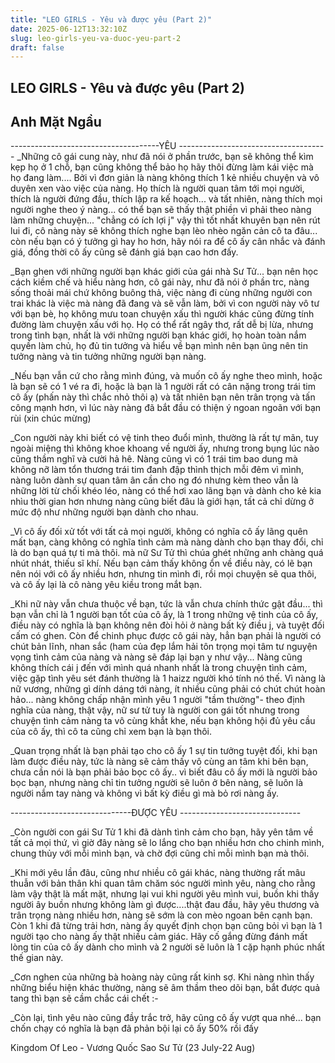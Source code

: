 ```yaml
---
title: "LEO GIRLS - Yêu và được yêu (Part 2)"
date: 2025-06-12T13:32:10Z
slug: leo-girls-yeu-va-duoc-yeu-part-2
draft: false
---
```


## LEO GIRLS - Yêu và được yêu (Part 2)

## Anh Mặt Ngầu

-------------------------------------YÊU -------------------------------------​
_Những cô gái cung này, như đã nói ở phần trước, bạn sẽ không thể kìm kẹp họ ở 1 chỗ, bạn cũng không thể bảo họ hãy thôi đừng làm kái việc mà họ đang làm.... Bởi vì đơn giản là nàng không thích 1 kẻ nhiều chuyện và vô duyên xen vào việc của nàng. Họ thích là người quan tâm tới mọi người, thích là người đứng đầu, thích lập ra kế hoạch... và tất nhiên, nàng thích mọi người nghe theo ý nàng... có thể bạn sẽ thấy thật phiền vì phải theo nàng làm những chuyện... "chẳng có ích lợi j" vậy thì tốt nhất khuyên bạn nên rút lui đi, cô nàng này sẽ không thích nghe bạn lèo nhèo ngăn cản cô ta đâu... còn nếu bạn có ý tưởng gì hay ho hơn, hãy nói ra để cô ấy cân nhắc và đánh giá, đồng thời cô ấy cũng sẽ đánh giá bạn cao hơn đấy.​

_Bạn ghen với những người bạn khác giới của gái nhà Sư Tử... bạn nên học cách kiềm chế và hiểu nàng hơn, cô gái này, như đã nói ở phần trc, nàng sống thoải mái chứ không buông thả, việc nàng đi cùng những người con trai khác là việc mà nàng đã đang và sẽ vẫn làm, bởi vì con người này vô tư với bạn bè, họ không mưu toan chuyện xấu thì người khác cũng đừng tính đường làm chuyện xấu với họ. Họ có thể rất ngây thơ, rất dễ bị lừa, nhưng trong tình bạn, nhất là với những người bạn khác giới, họ hoàn toàn nắm quyền làm chủ, họ đủ tin tưởng và hiểu về bạn mình nên bạn ũng nên tin tưởng nàng và tin tưởng những người bạn nàng.​

_Nếu bạn vẫn cứ cho rằng mình đúng, và muốn cô ấy nghe theo mình, hoặc là bạn sẽ có 1 vé ra đi, hoặc là bạn là 1 người rất có cân nặng trong trái tim cô ấy (phấn này thì chắc nhỏ thôi ạ) và tất nhiên bạn nên trân trọng và tấn công mạnh hơn, vì lúc này nàng đã bắt đầu có thiện ý ngoan ngoãn với bạn rùi (xin chúc mừng)​

_Con người này khi biết có vệ tinh theo đuổi mình, thường là rất tự mãn, tuy ngoài miệng thì không khoe khoang về người ấy, nhưng trong bụng lúc nào cũng thầm nghĩ và cười hả hê. Nàng cũng vì có 1 trái tim bao dung mà không nỡ làm tổn thương trái tim đanh đập thình thịch mỗi đêm vì mình, nàng luôn dành sự quan tâm ân cần cho ng đó nhưng kèm theo vẫn là những lời từ chối khéo léo, nàng có thể hơi xao lãng bạn và dành cho kẻ kia nhìu thời gian hơn nhưng nàng cũng biết đâu là giới hạn, tất cả chỉ dừng ở mức độ như những người bạn dành cho nhau.​

_Vì cô ấy đối xử tốt với tất cả mọi người, không có nghĩa cô ấy lãng quên mất bạn, càng không có nghĩa tình cảm mà nàng dành cho bạn thay đổi, chỉ là do bạn quá tự ti mà thôi. mà nữ Sư Tử thì chúa ghét những anh chàng quá nhút nhát, thiếu sĩ khí. Nếu bạn cảm thấy không ổn về điều này, có lẽ bạn nên nói với cô ấy nhiều hơn, nhưng tin mình đi, rồi mọi chuyện sẽ qua thôi, và cô ấy lại là cô nàng yêu kiều trong mắt bạn.​

_Khi nữ này vẫn chưa thuộc về bạn, tức là vẫn chưa chính thức gật đầu... thì bạn vẫn chỉ là 1 người bạn tốt của cô ấy, là 1 trong những vệ tinh của cô ấy, điều này có nghĩa là bạn không nên đòi hỏi ở nàng bất kỳ điều j, và tuyệt đối cấm có ghen. Còn để chinh phục được cô gái này, hẳn bạn phải là người có chút bản lĩnh, nhan sắc (ham của đẹp lắm hải tôn trọng mọi tâm tư nguyện vọng tình cảm của nàng và nàng sẽ đáp lại bạn y như vậy... Nàng cũng không thích cái j đến với mình quá nhanh nhất là trong chuyện tình cảm, việc gặp tình yêu sét đánh thường là 1 haizz người khó tính nó thế. Vì nàng là nữ vương, những gì dính dáng tới nàng, ít nhiều cũng phải có chút chút hoàn hảo... nàng không chấp nhận mình yêu 1 người "tầm thường"- theo định nghĩa của nàng, thật vậy, nữ sư tử tuy là người con gái tốt nhưng trong chuyện tình cảm nàng ta vô cùng khắt khe, nếu bạn không hội đủ yêu cầu của cô ấy, thì cô ta cũng chỉ xem bạn là bạn thôi.​

_Quan trọng nhất là bạn phải tạo cho cô ấy 1 sự tin tưởng tuyệt đối, khi bạn làm được điều này, tức là nàng sẽ cảm thấy vô cùng an tâm khi bên bạn, chưa cần nói là bạn phải bảo bọc cô ấy.. vì biết đâu cô ấy mới là người bảo bọc bạn, nhưng nàng chỉ tin tưởng người sẽ luôn ở bên nàng, sẽ luôn là người nắm tay nàng và không vì bất kỳ điều gì mà bỏ rơi nàng ấy.​

------------------------------ĐƯỢC YÊU ------------------------------​

_Còn người con gái Sư Tử 1 khi đã dành tình cảm cho bạn, hãy yên tâm về tất cả mọi thứ, vì giờ đây nàng sẽ lo lắng cho bạn nhiều hơn cho chinh mình, chung thủy với mỗi mình bạn, và chờ đợi cũng chỉ mỗi mình bạn mà thôi.​

_Khi mới yêu lần đâu, cũng như nhiều cô gái khác, nàng thường rất mâu thuẫn với bản thân khi quan tâm chăm sóc người mình yêu, nàng cho rằng làm vậy thật là mất mặt, nhưng lại vui khi người yêu mình vui, buồn khi thấy người ây buồn nhưng không làm gì được....thật đau đầu, hãy yêu thương và trân trọng nàng nhiều hơn, nàng sẽ sớm là con mèo ngoan bên cạnh bạn. Còn 1 khi đã từng trải hơn, nàng ấy quyết định chọn bạn cũng bỏi vì bạn là 1 người tạo cho nàng ấy thật nhiều cảm giác. Hãy cố gắng đừng đánh mất lòng tin của cô ấy dành cho mình và 2 người sẽ luôn là 1 cặp hạnh phúc nhất thế gian này.​

_Cơn nghen của những bà hoàng này cũng rất kinh sợ. Khi nàng nhìn thấy những biểu hiện khác thường, nàng sẽ âm thầm theo dõi bạn, bắt được quả tang thì bạn sẽ cầm chắc cái chết :-​

_Còn lại, tình yêu nào cũng đầy trắc trở, hãy cũng cô ấy vượt qua nhé... bạn chốn chạy có nghĩa là bạn đã phản bội lại cô ấy 50% rồi đấy​​ 
 
Kingdom Of Leo - Vương Quốc Sao Sư Tử (23 July-22 Aug)​